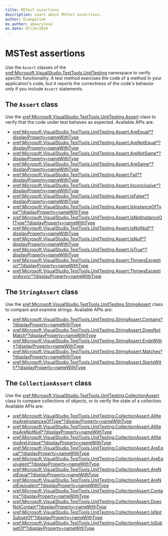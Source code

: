 ```yaml
---
title: MSTest assertions
description: Learn about MSTest assertions.
author: Evangelink
ms.author: amauryleve
ms.date: 07/24/2024
---
```


# MSTest assertions

Use the `Assert` classes of the <xref:Microsoft.VisualStudio.TestTools.UnitTesting> namespace to verify specific functionality. A test method exercises the code of a method in your application's code, but it reports the correctness of the code's behavior only if you include `Assert` statements.

## The `Assert` class

Use the <xref:Microsoft.VisualStudio.TestTools.UnitTesting.Assert> class to verify that the code under test behaves as expected. Available APIs are:

- <xref:Microsoft.VisualStudio.TestTools.UnitTesting.Assert.AreEqual*?displayProperty=nameWithType>
- <xref:Microsoft.VisualStudio.TestTools.UnitTesting.Assert.AreNotEqual*?displayProperty=nameWithType>
- <xref:Microsoft.VisualStudio.TestTools.UnitTesting.Assert.AreNotSame*?displayProperty=nameWithType>
- <xref:Microsoft.VisualStudio.TestTools.UnitTesting.Assert.AreSame*?displayProperty=nameWithType>
- <xref:Microsoft.VisualStudio.TestTools.UnitTesting.Assert.Fail*?displayProperty=nameWithType>
- <xref:Microsoft.VisualStudio.TestTools.UnitTesting.Assert.Inconclusive*?displayProperty=nameWithType>
- <xref:Microsoft.VisualStudio.TestTools.UnitTesting.Assert.IsFalse*?displayProperty=nameWithType>
- <xref:Microsoft.VisualStudio.TestTools.UnitTesting.Assert.IsInstanceOfType*?displayProperty=nameWithType>
- <xref:Microsoft.VisualStudio.TestTools.UnitTesting.Assert.IsNotInstanceOfType*?displayProperty=nameWithType>
- <xref:Microsoft.VisualStudio.TestTools.UnitTesting.Assert.IsNotNull*?displayProperty=nameWithType>
- <xref:Microsoft.VisualStudio.TestTools.UnitTesting.Assert.IsNull*?displayProperty=nameWithType>
- <xref:Microsoft.VisualStudio.TestTools.UnitTesting.Assert.IsTrue*?displayProperty=nameWithType>
- <xref:Microsoft.VisualStudio.TestTools.UnitTesting.Assert.ThrowsException*?displayProperty=nameWithType>
- <xref:Microsoft.VisualStudio.TestTools.UnitTesting.Assert.ThrowsExceptionAsync*?displayProperty=nameWithType>

## The `StringAssert` class

Use the <xref:Microsoft.VisualStudio.TestTools.UnitTesting.StringAssert> class to compare and examine strings. Available APIs are:

- <xref:Microsoft.VisualStudio.TestTools.UnitTesting.StringAssert.Contains*?displayProperty=nameWithType>
- <xref:Microsoft.VisualStudio.TestTools.UnitTesting.StringAssert.DoesNotMatch*?displayProperty=nameWithType>
- <xref:Microsoft.VisualStudio.TestTools.UnitTesting.StringAssert.EndsWith*?displayProperty=nameWithType>
- <xref:Microsoft.VisualStudio.TestTools.UnitTesting.StringAssert.Matches*?displayProperty=nameWithType>
- <xref:Microsoft.VisualStudio.TestTools.UnitTesting.StringAssert.StartsWith*?displayProperty=nameWithType>

## The `CollectionAssert` class

Use the <xref:Microsoft.VisualStudio.TestTools.UnitTesting.CollectionAssert> class to compare collections of objects, or to verify the state of a collection. Available APIs are:

- <xref:Microsoft.VisualStudio.TestTools.UnitTesting.CollectionAssert.AllItemsAreInstancesOfType*?displayProperty=nameWithType>
- <xref:Microsoft.VisualStudio.TestTools.UnitTesting.CollectionAssert.AllItemsAreNotNull*?displayProperty=nameWithType>
- <xref:Microsoft.VisualStudio.TestTools.UnitTesting.CollectionAssert.AllItemsAreUnique*?displayProperty=nameWithType>
- <xref:Microsoft.VisualStudio.TestTools.UnitTesting.CollectionAssert.AreEqual*?displayProperty=nameWithType>
- <xref:Microsoft.VisualStudio.TestTools.UnitTesting.CollectionAssert.AreEquivalent*?displayProperty=nameWithType>
- <xref:Microsoft.VisualStudio.TestTools.UnitTesting.CollectionAssert.AreNotEqual*?displayProperty=nameWithType>
- <xref:Microsoft.VisualStudio.TestTools.UnitTesting.CollectionAssert.AreNotEquivalent*?displayProperty=nameWithType>
- <xref:Microsoft.VisualStudio.TestTools.UnitTesting.CollectionAssert.Contains*?displayProperty=nameWithType>
- <xref:Microsoft.VisualStudio.TestTools.UnitTesting.CollectionAssert.DoesNotContain*?displayProperty=nameWithType>
- <xref:Microsoft.VisualStudio.TestTools.UnitTesting.CollectionAssert.IsNotSubsetOf*?displayProperty=nameWithType>
- <xref:Microsoft.VisualStudio.TestTools.UnitTesting.CollectionAssert.IsSubsetOf*?displayProperty=nameWithType>
